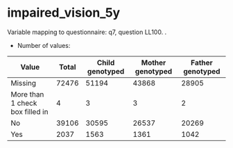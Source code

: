 # impaired_vision_5y
Variable mapping to questionnaire: q7, question LL100.
.
- Number of values:

| Value | Total | Child genotyped | Mother genotyped | Father genotyped |
| ----- | ----- | --------------- | ---------------- | ---------------- |
| Missing | 72476 | 51194 | 43868 | 28905 |
| More than 1 check box filled in | 4 | 3 | 3 |2 |
| No | 39106 | 30595 | 26537 |20269 |
| Yes | 2037 | 1563 | 1361 |1042 |



